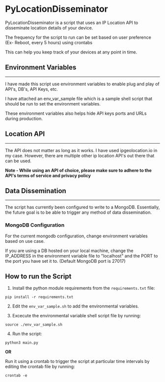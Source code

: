 # PyLocationDisseminator
PyLocationDisseminator is a script that uses an IP Location API to disseminate location details of your device.

The frequency for the script to run can be set based on user preference (Ex- Reboot, every 5 hours) using crontabs

This can help you keep track of your devices at any point in time.

## Environment Variables
----
I have made this script use environment variables to enable plug and play of API's, DB's, API Keys, etc.

I have attached an env_var_sample file which is a sample shell script that should be run to set the environment variables.

These environment variables also helps hide API keys ports and URLs during production.

## Location API
----
The API does not matter as long as it works. I have used ipgeolocation.io in my case. However, there are multiple other ip location API's out there that can be used.

**Note - While using an API of choice, please make sure to adhere to the API's terms of service and privacy policy**

## Data Dissemination
----
The script has currently been configured to write to a MongoDB. Essentially, the future goal is to be able to trigger any method of data dissemination.
### MongoDB Configuration
For the current mongodb configuration, change environment variables based on use case.

If you are using a DB hosted on your local machine, change the IP_ADDRESS in the environment variable file to "localhost" and the PORT to the port you have set it to. (Default MongoDB port is 27017)

## **How to run the Script**
1) Install the python module requirements from the `requirements.txt` file:
```shell
pip install -r requirements.txt
```
2) Edit the `env_var_sample.sh` to add the environmental variables.

3) Excecute the environmental variable shell script file by running:
```shell
source ./env_var_sample.sh
```

4) Run the script:
```shell
python3 main.py
```

**OR**

Run it using a crontab to trigger the script at particular time intervals by editing the crontab file by running:
```shell
crontab -e
```

